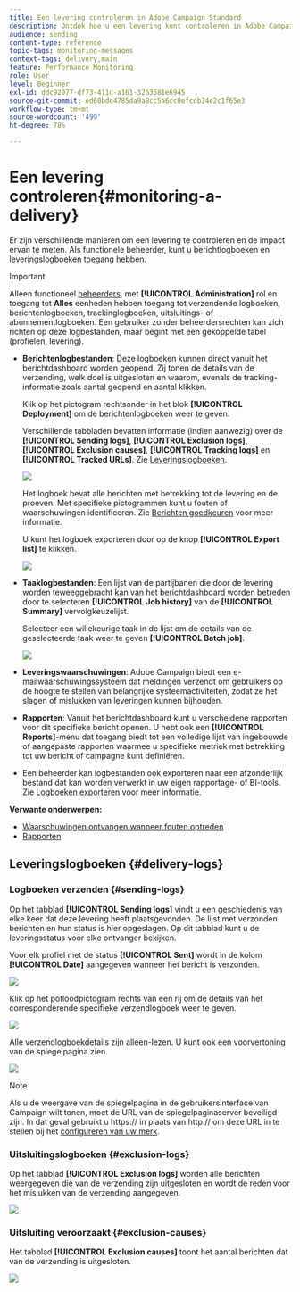 ```yaml
---
title: Een levering controleren in Adobe Campaign Standard
description: Ontdek hoe u een levering kunt controleren in Adobe Campaign Standard.
audience: sending
content-type: reference
topic-tags: monitoring-messages
context-tags: delivery,main
feature: Performance Monitoring
role: User
level: Beginner
exl-id: ddc92077-df73-411d-a161-3263581e6945
source-git-commit: ed60bde4785da9a8cc5a6cc0efcdb24e2c1f65e3
workflow-type: tm+mt
source-wordcount: '499'
ht-degree: 78%

---
```


# Een levering controleren{#monitoring-a-delivery}

Er zijn verschillende manieren om een levering te controleren en de impact ervan te meten. Als functionele beheerder, kunt u berichtlogboeken en leveringslogboeken toegang hebben.

>[!IMPORTANT]
>
>Alleen functioneel [beheerders](../../administration/using/users-management.md#functional-administrators), met **[!UICONTROL Administration]** rol en toegang tot **Alles** eenheden hebben toegang tot verzendende logboeken, berichtenlogboeken, trackinglogboeken, uitsluitings- of abonnementlogboeken. Een gebruiker zonder beheerdersrechten kan zich richten op deze logbestanden, maar begint met een gekoppelde tabel (profielen, levering).

* **Berichtenlogbestanden**: Deze logboeken kunnen direct vanuit het berichtdashboard worden geopend. Zij tonen de details van de verzending, welk doel is uitgesloten en waarom, evenals de tracking-informatie zoals aantal geopend en aantal klikken.

  Klik op het pictogram rechtsonder in het blok **[!UICONTROL Deployment]** om de berichtenlogboeken weer te geven.

  Verschillende tabbladen bevatten informatie (indien aanwezig) over de **[!UICONTROL Sending logs]**, **[!UICONTROL Exclusion logs]**, **[!UICONTROL Exclusion causes]**, **[!UICONTROL Tracking logs]** en **[!UICONTROL Tracked URLs]**. Zie [Leveringslogboeken](#delivery-logs).

  ![](assets/sending_delivery1.png)

  Het logboek bevat alle berichten met betrekking tot de levering en de proeven. Met specifieke pictogrammen kunt u fouten of waarschuwingen identificeren. Zie [Berichten goedkeuren](../../sending/using/previewing-messages.md) voor meer informatie.

  U kunt het logboek exporteren door op de knop **[!UICONTROL Export list]** te klikken.

  ![](assets/sending_delivery2.png)

* **Taaklogbestanden**: Een lijst van de partijbanen die door de levering worden teweeggebracht kan van het berichtdashboard worden betreden door te selecteren **[!UICONTROL Job history]** van de **[!UICONTROL Summary]** vervolgkeuzelijst.

  Selecteer een willekeurige taak in de lijst om de details van de geselecteerde taak weer te geven **[!UICONTROL Batch job]**.

  ![](assets/sending_delivery8.png)

* **Leveringswaarschuwingen**: Adobe Campaign biedt een e-mailwaarschuwingssysteem dat meldingen verzendt om gebruikers op de hoogte te stellen van belangrijke systeemactiviteiten, zodat ze het slagen of mislukken van leveringen kunnen bijhouden.
* **Rapporten**: Vanuit het berichtdashboard kunt u verscheidene rapporten voor dit specifieke bericht openen. U hebt ook een **[!UICONTROL Reports]**-menu dat toegang biedt tot een volledige lijst van ingebouwde of aangepaste rapporten waarmee u specifieke metriek met betrekking tot uw bericht of campagne kunt definiëren.
* Een beheerder kan logbestanden ook exporteren naar een afzonderlijk bestand dat kan worden verwerkt in uw eigen rapportage- of BI-tools. Zie [Logboeken exporteren](../../automating/using/exporting-logs.md) voor meer informatie.

**Verwante onderwerpen:**

* [Waarschuwingen ontvangen wanneer fouten optreden](../../sending/using/receiving-alerts-when-failures-happen.md)
* [Rapporten](../../reporting/using/about-dynamic-reports.md)

## Leveringslogboeken {#delivery-logs}

### Logboeken verzenden {#sending-logs}

Op het tabblad **[!UICONTROL Sending logs]** vindt u een geschiedenis van elke keer dat deze levering heeft plaatsgevonden. De lijst met verzonden berichten en hun status is hier opgeslagen. Op dit tabblad kunt u de leveringsstatus voor elke ontvanger bekijken.

Voor elk profiel met de status **[!UICONTROL Sent]** wordt in de kolom **[!UICONTROL Date]** aangegeven wanneer het bericht is verzonden.

![](assets/sending_delivery3.png)

Klik op het potloodpictogram rechts van een rij om de details van het corresponderende specifieke verzendlogboek weer te geven.

![](assets/sending_access-sending-log.png)

Alle verzendlogboekdetails zijn alleen-lezen. U kunt ook een voorvertoning van de spiegelpagina zien.

![](assets/sending_sending-log.png)

>[!NOTE]
>
>Als u de weergave van de spiegelpagina in de gebruikersinterface van Campaign wilt tonen, moet de URL van de spiegelpaginaserver beveiligd zijn. In dat geval gebruikt u https:// in plaats van http:// om deze URL in te stellen bij het [configureren van uw merk](../../administration/using/branding.md#configuring-and-using-brands).

### Uitsluitingslogboeken {#exclusion-logs}

Op het tabblad **[!UICONTROL Exclusion logs]** worden alle berichten weergegeven die van de verzending zijn uitgesloten en wordt de reden voor het mislukken van de verzending aangegeven.

![](assets/sending_delivery4.png)

### Uitsluiting veroorzaakt {#exclusion-causes}

Het tabblad **[!UICONTROL Exclusion causes]** toont het aantal berichten dat van de verzending is uitgesloten.

![](assets/sending_delivery5.png)
